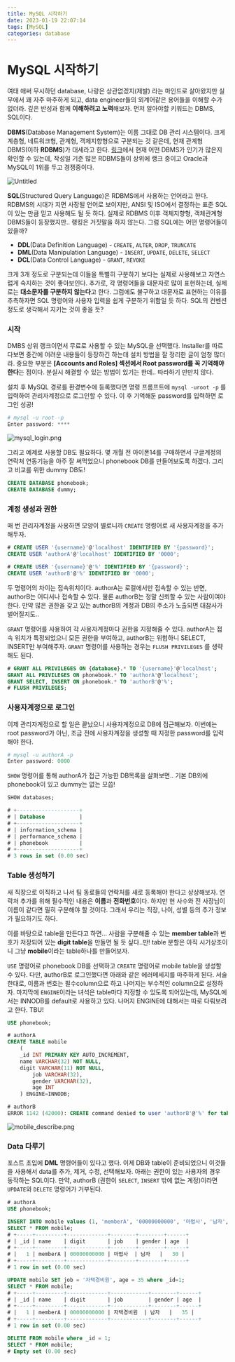 ```yaml
---
title: MySQL 시작하기
date: 2023-01-19 22:07:14
tags: [MySQL]
categories: database
---
```


# MySQL 시작하기

여태 애써 무시하던 database, 나랑은 상관없겠지(제발) 라는 마인드로 살아왔지만 실무에서 꽤 자주 마주하게 되고, data engineer들의 외계어같은 용어들을 이해할 수가 없더라. 깊은 반성과 함께 **이해하려고 노력**해보자. 먼저 알아야할 키워드는 DBMS, SQL이다.

**DBMS**(Database Management System)는 이름 그대로 DB 관리 시스템이다. 크게 계층형, 네트워크형, 관계형, 객체지향형으로 구분되는 것 같은데, 현재 관계형 DBMS(이하 **RDBMS**)가 대세라고 한다. [링크](https://db-engines.com/en/ranking)에서 현재 어떤 DBMS가 인기가 많은지 확인할 수 있는데, 작성일 기준 많은 RDBMS들이 상위에 랭크 중이고 Oracle과 MySQL이 1위를 두고 경쟁중이다.

![Untitled](resource/MySQL/Untitled.png)

**SQL**(Structured Query Language)은 RDBMS에서 사용하는 언어라고 한다. RDBMS의 시대가 지면 사장될 언어로 보이지만, ANSI 및 ISO에서 결정하는 표준 SQL이 있는 만큼 믿고 사용해도 될 듯 하다. 실제로 RDBMS 이후 객체지향형, 객체관계형 DBMS들이 등장했지만.. 랭킹은 거짓말을 하지 않는다. 그럼 SQL에는 어떤 명령어들이 있을까?

- **DDL**(Data Definition Language) - `CREATE`, `ALTER`, `DROP`, `TRUNCATE`
- **DML**(Data Manipulation Language) - `INSERT`, `UPDATE`, `DELETE`, `SELECT`
- **DCL**(Data Control Language) - `GRANT`, `REVOKE`

크게 3개 정도로 구분되는데 이들을 특별히 구분하기 보다는 실제로 사용해보고 자연스럽게 숙지하는 것이 좋아보인다. 추가로, 각 명령어들을 대문자로 많이 표현하는데, 실제로는 **대소문자를 구분하지 않는다**고 한다. 그럼에도 불구하고 대문자로 표현하는 이유를 추측하자면 SQL 명령어와 사용자 입력을 쉽게 구분하기 위함일 듯 하다. SQL의 컨벤션정도로 생각해서 지키는 것이 좋을 듯?

### 시작

DMBS 상위 랭크이면서 무료로 사용할 수 있는 MySQL을 선택했다. Installer를 따르다보면 중간에 어려운 내용들이 등장하긴 하는데 설치 방법을 잘 정리한 글이 엄청 많더라. 중요한 부분은 **[Accounts and Roles] 섹션에서 Root password를 꼭 기억해야 한다**는 점이다. 분실시 해결할 수 있는 방법이 있기는 한데.. 따라하기 만만치 않다. 

설치 후 MySQL 경로를 환경변수에 등록했다면 명령 프롬프트에 `mysql -uroot -p` 를 입력하여 관리자계정으로 로그인할 수 있다. 이 후 기억해둔 password를 입력하면 로그인 성공!

```powershell
# mysql -u root -p
Enter password: ****
```

![mysql_login.png](resource/MySQL/mysql_login.png)

그리고 예제로 사용할 DB도 필요하다. 몇 개월 전 아이폰14를 구매하면서 구글계정의 연락처 연동기능을 아주 잘 써먹었으니 phonebook DB를 만들어보도록 하겠다. 그리고 비교를 위한 dummy DB도!

```sql
CREATE DATABASE phonebook;
CREATE DATABASE dummy;
```

### 계정 생성과 권한

매 번 관리자계정을 사용하면 모양이 별로니까 `CREATE` 명령어로 새 사용자계정을 추가해두자.

```sql
# CREATE USER '{username}'@'localhost' IDENTIFIED BY '{password}';
CREATE USER 'authorA'@'localhost' IDENTIFIED BY '0000';

# CREATE USER '{username}'@'%' IDENTIFIED BY '{password}';
CREATE USER 'authorB'@'%' IDENTIFIED BY '0000';
```

두 명령어의 차이는 접속위치이다. authorA는 로컬에서만 접속할 수 있는 반면, authorB는 어디서나 접속할 수 있다. 물론 authorB는 정말 신뢰할 수 있는 사람이여야 한다. 만약 많은 권한을 갖고 있는 authorB의 계정과 DB의 주소가 노출되면 대참사가 벌어질지도..

`GRANT` 명령어를 사용하여 각 사용자계정마다 권한을 지정해줄 수 있다. authorA는 접속 위치가 특정되었으니 모든 권한을 부여하고, authorB는 위험하니 SELECT, INSERT만 부여해주자. `GRANT` 명령어를 사용하는 경우는 `FLUSH PRIVILEGES` 를 생략해도 된다.

```sql
# GRANT ALL PRIVILEGES ON {database}.* TO '{username}'@'localhost';
GRANT ALL PRIVILEGES ON phonebook.* TO 'authorA'@'localhost';
GRANT SELECT, INSERT ON phonebook.* TO 'authorB'@'%';
# FLUSH PRIVILEGES;
```

### 사용자계정으로 로그인

이제 관리자계정으로 할 일은 끝났으니 사용자계정으로 DB에 접근해보자. 이번에는 root password가 아닌, 조금 전에 사용자계정을 생성할 때 지정한 password를 입력해야 한다.

```powershell
# mysql -u authorA -p
Enter password: 0000
```

`SHOW` 명령어를 통해 authorA가 접근 가능한 DB목록을 살펴보면.. 기본 DB외에 phonebook이 있고 dummy는 없는 모씁!

```sql
SHOW databases;

# +--------------------+
# | Database           |
# +--------------------+
# | information_schema |
# | performance_schema |
# | phonebook          |
# +--------------------+
# 3 rows in set (0.00 sec)
```

### Table 생성하기

새 직장으로 이직하고 나서 팀 동료들의 연락처를 새로 등록해야 한다고 상상해보자. 연락처 추가를 위해 필수적인 내용은 **이름**과 **전화번호**이다. 하지만 현 사수와 전 사장님이 이름이 같다면 필히 구분해야 할 것이다. 그래서 우리는 직장, 나이, 성별 등의 추가 정보가 필요하기도 하다.

이를 바탕으로 table을 만든다고 하면… 사람을 구분해줄 수 있는 **member table**과 번호가 저장되어 있는 **digit table**을 만들면 될 듯 싶다..만! table 분할은 아직 시기상조이니 그냥 **mobile**이라는 table하나를 만들어보자.

`USE` 명령어로 phonebook DB를 선택하고 `CREATE` 명령어로 mobile table을 생성할 수 있다. 다만, authorB로 로그인했다면 아래와 같은 에러메세지를 마주하게 된다. 서술한대로, 이름과 번호는 필수column으로 하고 나머지는 부수적인 column으로 설정하자. 마지막에 `ENGINE`이라는 녀석은 table마다 지정할 수 있도록 되어있는데, MySQL에서는 INNODB를 default로 사용하고 있다. 나머지 ENGINE에 대해서는 따로 다뤄보려고 한다. TBU!

```sql
USE phonebook;

# authorA
CREATE TABLE mobile
    (
    _id INT PRIMARY KEY AUTO_INCREMENT,
    name VARCHAR(32) NOT NULL,
    digit VARCHAR(11) NOT NULL,
		job VARCHAR(32),
		gender VARCHAR(32),
		age INT
    ) ENGINE=INNODB;

# authorB
ERROR 1142 (42000): CREATE command denied to user 'authorB'@'%' for table 'mobile’
```

![mobile_describe.png](resource/MySQL/mobile_describe.png)

### Data 다루기

포스트 초입에 **DML** 명령어들이 있다고 했다. 이제 DB와 table이 준비되었으니 이것들을 사용해서 data를 추가, 제거, 수정, 선택해보자. 아래는 권한이 있는 사용자의 경우 동작하는 SQL이다. 만약, authorB (권한이 `SELECT`, `INSERT` 밖에 없는 계정)이라면 `UPDATE`와 `DELETE` 명령어가 거부된다.

```sql
# authorA
USE phonebook;

INSERT INTO mobile values (1, 'memberA', '00000000000', '마법사', '남자', 30);
SELECT * FROM mobile;
# +-----+---------+-------------+--------+--------+------+
# | _id | name    | digit       | job    | gender | age  |
# +-----+---------+-------------+--------+--------+------+
# |   1 | memberA | 00000000000 | 마법사  | 남자   |   30 |
# +-----+---------+-------------+--------+--------+------+
# 1 row in set (0.00 sec)

UPDATE mobile SET job = '자택경비원', age = 35 where _id=1;
SELECT * FROM mobile;
# +-----+---------+-------------+------------+--------+------+
# | _id | name    | digit       | job        | gender | age  |
# +-----+---------+-------------+------------+--------+------+
# |   1 | memberA | 00000000000 | 자택경비원  | 남자   |   35 |
# +-----+---------+-------------+------------+--------+------+
# 1 row in set (0.00 sec)

DELETE FROM mobile where _id = 1;
SELECT * FROM mobile;
# Empty set (0.00 sec)
```
